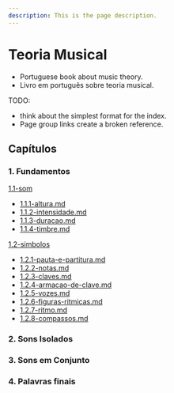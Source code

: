```yaml
---
description: This is the page description.
---
```


# Teoria Musical

* Portuguese book about music theory.
* Livro em português sobre teoria musical.



TODO:

* think about the simplest format for the index.
* Page group links create a broken reference.



## Capítulos

### 1. Fundamentos

[1.1-som](1-fundamentos/1.1-som/ "mention")

* [1.1.1-altura.md](1-fundamentos/1.1-som/1.1.1-altura.md "mention")
* [1.1.2-intensidade.md](1-fundamentos/1.1-som/1.1.2-intensidade.md "mention")
* [1.1.3-duracao.md](1-fundamentos/1.1-som/1.1.3-duracao.md "mention")
* [1.1.4-timbre.md](1-fundamentos/1.1-som/1.1.4-timbre.md "mention")

[1.2-simbolos](1-fundamentos/1.2-simbolos/ "mention")

* [1.2.1-pauta-e-partitura.md](1-fundamentos/1.2-simbolos/1.2.1-pauta-e-partitura.md "mention")
* [1.2.2-notas.md](1-fundamentos/1.2-simbolos/1.2.2-notas.md "mention")
* [1.2.3-claves.md](1-fundamentos/1.2-simbolos/1.2.3-claves.md "mention")
* [1.2.4-armacao-de-clave.md](1-fundamentos/1.2-simbolos/1.2.4-armacao-de-clave.md "mention")
* [1.2.5-vozes.md](1-fundamentos/1.2-simbolos/1.2.5-vozes.md "mention")
* [1.2.6-figuras-ritmicas.md](1-fundamentos/1.2-simbolos/1.2.6-figuras-ritmicas.md "mention")
* [1.2.7-ritmo.md](1-fundamentos/1.2-simbolos/1.2.7-ritmo.md "mention")
* [1.2.8-compassos.md](1-fundamentos/1.2-simbolos/1.2.8-compassos.md "mention")



### 2. Sons Isolados

### 3. Sons em Conjunto

### 4. Palavras finais
